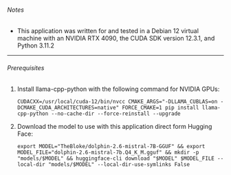 ###### Notes

* This application was written for and tested in a Debian 12 virtual machine with an NVIDIA RTX 4090, the CUDA SDK version 12.3.1, and Python 3.11.2

---

###### Prerequisites

1. Install llama-cpp-python with the following command for NVIDIA GPUs:

    ```
    CUDACXX=/usr/local/cuda-12/bin/nvcc CMAKE_ARGS="-DLLAMA_CUBLAS=on -DCMAKE_CUDA_ARCHITECTURES=native" FORCE_CMAKE=1 pip install llama-cpp-python --no-cache-dir --force-reinstall --upgrade
    ```

2. Download the model to use with this application direct form Hugging Face:

    ```
    export MODEL="TheBloke/dolphin-2.6-mistral-7B-GGUF" && export MODEL_FILE="dolphin-2.6-mistral-7b.Q4_K_M.gguf" && mkdir -p "models/$MODEL" && huggingface-cli download "$MODEL" $MODEL_FILE --local-dir "models/$MODEL" --local-dir-use-symlinks False
    ```
